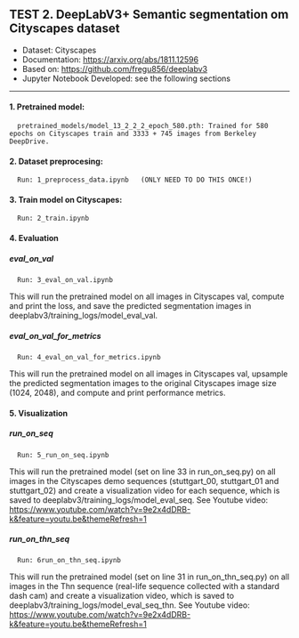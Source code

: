 ## TEST 2. DeepLabV3+ Semantic segmentation om Cityscapes dataset
- Dataset: Cityscapes
- Documentation: https://arxiv.org/abs/1811.12596
- Based on: https://github.com/fregu856/deeplabv3
- Jupyter Notebook Developed: see the following sections

------------------------------------------

#### 1. Pretrained model:
      pretrained_models/model_13_2_2_2_epoch_580.pth: Trained for 580 epochs on Cityscapes train and 3333 + 745 images from Berkeley DeepDrive.
#### 2. Dataset preprocesing:
      Run: 1_preprocess_data.ipynb   (ONLY NEED TO DO THIS ONCE!)
#### 3. Train model on Cityscapes:
      Run: 2_train.ipynb
#### 4. Evaluation
##### eval_on_val
      Run: 3_eval_on_val.ipynb
This will run the pretrained model on all images in Cityscapes val, compute and print the loss, and save the predicted segmentation images in deeplabv3/training_logs/model_eval_val.
##### eval_on_val_for_metrics
      Run: 4_eval_on_val_for_metrics.ipynb
This will run the pretrained model on all images in Cityscapes val, upsample the predicted segmentation images to the original Cityscapes image size (1024, 2048), and compute and print performance metrics.
#### 5. Visualization
##### run_on_seq
      Run: 5_run_on_seq.ipynb
This will run the pretrained model (set on line 33 in run_on_seq.py) on all images in the Cityscapes demo sequences (stuttgart_00, stuttgart_01 and stuttgart_02) and create a visualization video for each sequence, which is saved to deeplabv3/training_logs/model_eval_seq. See Youtube video: https://www.youtube.com/watch?v=9e2x4dDRB-k&feature=youtu.be&themeRefresh=1
##### run_on_thn_seq
      Run: 6run_on_thn_seq.ipynb
This will run the pretrained model (set on line 31 in run_on_thn_seq.py) on all images in the Thn sequence (real-life sequence collected with a standard dash cam) and create a visualization video, which is saved to deeplabv3/training_logs/model_eval_seq_thn. See Youtube video:  https://www.youtube.com/watch?v=9e2x4dDRB-k&feature=youtu.be&themeRefresh=1
